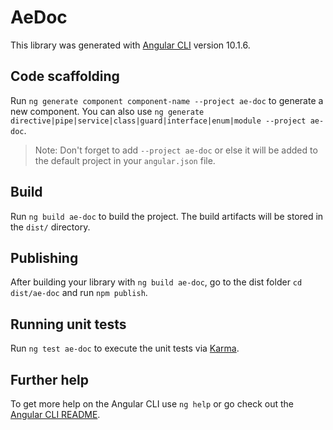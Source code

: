# AeDoc

This library was generated with [Angular CLI](https://github.com/angular/angular-cli) version 10.1.6.

## Code scaffolding

Run `ng generate component component-name --project ae-doc` to generate a new component. You can also use `ng generate directive|pipe|service|class|guard|interface|enum|module --project ae-doc`.
> Note: Don't forget to add `--project ae-doc` or else it will be added to the default project in your `angular.json` file. 

## Build

Run `ng build ae-doc` to build the project. The build artifacts will be stored in the `dist/` directory.

## Publishing

After building your library with `ng build ae-doc`, go to the dist folder `cd dist/ae-doc` and run `npm publish`.

## Running unit tests

Run `ng test ae-doc` to execute the unit tests via [Karma](https://karma-runner.github.io).

## Further help

To get more help on the Angular CLI use `ng help` or go check out the [Angular CLI README](https://github.com/angular/angular-cli/blob/master/README.md).
